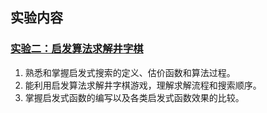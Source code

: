## 实验内容
### [实验二：启发算法求解井字棋](https://github.com/happyfaye/AIforJmuNet/tree/master/%E5%AE%9E%E9%AA%8C/%E5%AE%9E%E9%AA%8C%E4%BA%8C-%E5%90%AF%E5%8F%91%E7%AE%97%E6%B3%95%E6%B1%82%E8%A7%A3%E4%BA%95%E5%AD%97%E6%A3%8B)
1. 熟悉和掌握启发式搜索的定义、估价函数和算法过程。
2. 能利用启发算法求解井字棋游戏，理解求解流程和搜索顺序。
3. 掌握启发式函数的编写以及各类启发式函数效果的比较。

